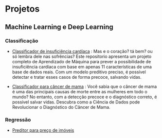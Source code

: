 # Projetos

## Machine Learning e Deep Learning

### Classificação
- [Classificador de insuficiência cardíaca](./classificacao/Heart%20failure%20prediction/) : Mas e o coração? tá bem? ou só lembra dele nas sofrências? Este repositorio apresenta um projeto completo de Aprendizado de Máquina para prever a possibilidade de insuficiência cardíaca com base em apenas 11 características de uma base de dados reais. Com um modelo preditivo preciso, é possível detectar e tratar esses casos de forma precoce, salvando vidas.

- [Classificador para câncer de mama](./classificacao/Breast%20Cancer/) : Você sabia que o câncer de mama é uma das principais causas de morte entre as mulheres em todo o mundo? No entanto, com a detecção precoce e o diagnóstico correto, é possível salvar vidas. Descubra como a Ciência de Dados pode Revolucionar o Diagnóstico do Câncer de Mama.

### Regressão
- [Preditor para preço de imóveis](./regressao/Boston%20Housing/)